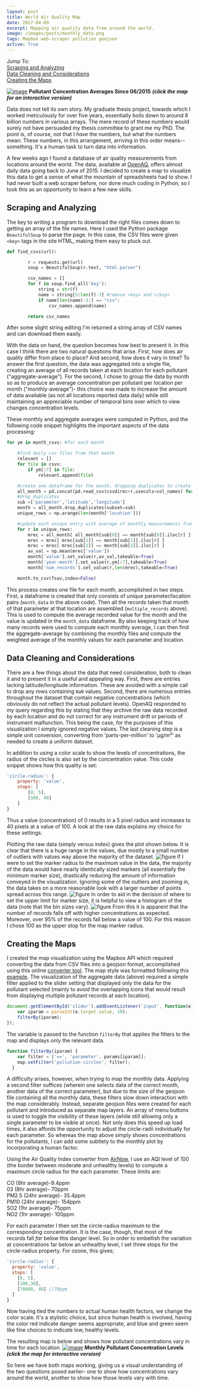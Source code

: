 ```yaml
---
layout: post
title: World Air Quality Map
date: 2017-04-09
excerpt: Mapping air quality data from around the world.
image: /images/posts/monthly_data.png
tags: Mapbox web-scraper pollution geojson
active: True
---
```

Jump To:  
<a href="#scraping">Scraping and Analyzing</a>  
<a href="#cleaning">Data Cleaning and Considerations</a>  
<a href="#maps">Creating the Maps</a>

[![image](/images/posts/aggregate_data.png)](/posts/AirQuality/world_data)
**Pollutant Concentration Averages Since 06/2015** ***(click the map for an interactive version)***

Data does not tell its own story. My graduate thesis project, towards which I worked meticulously for over five years, essentially boils down to around 8 billion numbers in various arrays. The mere record of these numbers would surely not have persuaded my thesis committee to grant me my PhD. The point is, of course, not that I *have* the numbers, but what the numbers mean: These numbers, in this arrangement, arriving in this order means-- something. It's a human task to turn data into information.

A few weeks ago I found a database of air quality measurements from locations around the world. The data, available at [OpenAQ](https://openaq-data.s3.amazonaws.com/index.html), offers almost daily data going back to June of 2015. I decided to create a map to visualize this data to get a sense of what the mountain of spreadsheets had to show. I had never built a web scraper before, nor done much coding in Python, so I took this as an opportunity to learn a few new skills.

<h2 id="scraping">Scraping and Analyzing</h2>

The key to writing a program to download the right files comes down to getting an array of the file names. Here I used the Python package `BeautifulSoup` to parse the page. In this case, the CSV files were given `<key>` tags in the site HTML, making them easy to pluck out.
```py
def find_csvs(url):

        r = requests.get(url)
        soup = BeautifulSoup(r.text, "html.parser")

        csv_names = []
        for f in soup.find_all('key'):
            string = str(f)
            name = string[5:len(f)-7] #remove <key> and </key>
            if name[len(name)-3:] == "csv":
                csv_names.append(name)

        return csv_names
```
After some slight string editing I'm returned a string array of CSV names and can download them easily.

With the data on hand, the question becomes how best to present it. In this case I think there are two natural questions that arise. First, how does air quality differ from place to place? And second, how does it vary in time? To answer the first question, the data was aggregated into a single file, creating an average of all records taken at each location for each pollutant ("aggregate-average"). For the second, I chose to group the data by month so as to produce an average concentration per pollutant per location per month ("monthly-average")- this choice was made to increase the amount of data available (as not all locations reported data daily) while still maintaining an appreciable number of temporal bins over which to view changes concentration levels.

These monthly and aggregate averages were computed in Python, and the following code snippet highlights the important aspects of the data processing:
```py
for ym in month_csvs: #for each month

    #find daily csv files from that month
    relevant = []
    for file in csvs:
        if ym[:7] in file:
            relevant.append(file)

    #create one dataframe for the month, dropping duplicates to create unique parameter/lat/long entries
    all_month = pd.concat(pd.read_csv(csvdirec+r,usecols=col_names) for r in relevant)
    #drop duplicates
    sub =['parameter','latitude','longitude']
    month = all_month.drop_duplicates(subset=sub)
    unique_rows = np.arange(len(month['location']))

    #update each unique entry with average of monthly measurements from that location
    for r in unique_rows:
        mrec = all_month[ all_month[sub[0]] == month[sub[0]].iloc[r] ]
        mrec = mrec[ mrec[sub[1]] == month[sub[1]].iloc[r] ]
        mrec = mrec[ mrec[sub[2]] == month[sub[2]].iloc[r] ]
        av_val = np.mean(mrec['value'])
        month['value'].set_value(r,av_val,takeable=True)
        month['year-month'].set_value(r,ym[:7],takeable=True)
        month['num_records'].set_value(r,len(mrec),takeable=True)

    month.to_csv(fsav,index=False)
```
This process creates one file for each month, accomplished in two steps. First, a dataframe is created that only consists of unique parameter/location pairs (`month_data` in the above code). Then all the records taken that month of that parameter at that location are assembled (`multiple_records` above). This is used to compute the average recorded value for the month and the value is updated in the `month_data` dataframe. By also keeping track of how many records were used to compute each monthly average, I can then find the aggregate-average by combining the monthly files and compute the weighted average of the monthly values for each parameter and location.

<h2 id="cleaning">Data Cleaning and Considerations</h2>

There are a few things about the data that need consideration, both to clean it and to present it in a useful and appealing way. First, there are entries lacking latitude/longitude information. These are avoided with a simple call to drop any rows containing `NaN` values. Second, there are numerous entries throughout the dataset that contain negative concentrations (which obviously do not reflect the actual pollutant levels). OpenAQ responded to my query regarding this by stating that they archive the raw data recorded by each location and do not correct for any instrument drift or periods of instrument malfunction. This being the case, for the purposes of this visualization I simply ignored negative values. The last cleaning step is a simple unit conversion, converting from 'parts-per-million' to 'µg/m³' as needed to create a uniform dataset.

In addition to using a color scale to show the levels of concentrations, the radius of the circles is also set by the concentration value. This code snippet shows how this quality is set:
```javascript
'circle-radius': {
    property: 'value',
    stops: [
        [0, 5],
        [100, 40]
    ]
}
```
Thus a value (concentration) of 0 results in a 5 pixel radius and increases to 40 pixels at a value of 100. A look at the raw data explains my choice for these settings.

Plotting the raw data (simply versus index) gives the plot shown below. It is clear that there is a huge range in the values, due mostly to a small number of outliers with values way above the majority of the dataset.
![figure](/images/posts/AQ_data1.png)
If I were to set the marker radius to the maximum value in the data, the majority of the data would have nearly identically sized markers (all essentially the minimum marker size), drastically reducing the amount of information conveyed in the visualization. Ignoring some of the outliers and zooming in, the data takes on a more reasonable look with a larger number of points spread across this range.
![figure](/images/posts/AQ_data2.png)
In order to aid in the decision of where to set the upper limit for marker size, it is helpful to view a histogram of the data (note that the bin sizes vary).
![figure](/images/posts/AQ_hist.png)
From this it is apparent that the number of records falls off with higher concentrations as expected. Moreover, over 95% of the records fall below a value of 100. For this reason I chose 100 as the upper stop for the map marker radius.

<h2 id="maps">Creating the Maps</h2>

I created the map visualization using the Mapbox API which required converting the data from CSV files into a geojson format, accomplished using this online [converter tool](http://www.convertcsv.com/csv-to-geojson.htm). The map style was formatted following this [example](https://www.mapbox.com/mapbox-gl-js/example/timeline-animation/). The visualization of the aggregate data (above) required a simple filter applied to the slider setting that displayed only the data for the pollutant selected (mainly to avoid the overlapping icons that would result from displaying multiple pollutant records at each location).
```javascript
document.getElementById('slider').addEventListener('input', function(e) {
    var iparam = parseInt(e.target.value, 10);
    filterBy(iparam);
});
```
The variable is passed to the function `filterBy` that applies the filters to the map and displays only the relevant data.
```javascript
function filterBy(iparam) {
    var filter = ['==', 'parameter', params[iparam]];
    map.setFilter('pollution-circles', filter);
  }
```

A difficulty arises, however, when trying to map the monthly data. Applying a second filter suffices (wherein one selects data of the correct month, another data of the correct parameter), but due to the size of the geojson file containing all the monthly data, these filters slow down interaction with the map considerably. Instead, separate geojson files were created for each pollutant and introduced as separate map layers. An array of menu buttons is used to toggle the visibility of these layers (while still allowing only a single parameter to be visible at once). Not only does this speed up load times, it also affords the opportunity to adjust the circle-radii individually for each parameter. So whereas the map above simply shows concentrations for the pollutants, I can add some subtlety to the monthly plot by incorporating a human factor.

Using the Air Quality Index converter from [AirNow](https://www.airnow.gov/index.cfm?action=airnow.calculator), I use an AQI level of 100 (the border between moderate and unhealthy levels) to compute a maximum circle radius for the each parameter. These limits are:

CO (8hr average)-9.4ppm<br>
03 (8hr average)- 70ppm<br>
PM2.5 (24hr average)- 35.4ppm<br>
PM10 (24hr average)- 154ppm<br>
SO2 (1hr average)- 75ppm<br>
NO2 (1hr average)- 100ppm<br>

For each parameter I then set the circle-radius maximum to the corresponding concentration. It is the case, though, that most of the records fall *far* below this danger level. So in order to embellish the variation at concentrations far below an unhealthy level, I set three stops for the circle-radius property. For ozone, this gives;
```javascript
'circle-radius': {
  property: 'value',
  stops: [
    [0, 5],
    [100,30],
    [78680, 40] //70ppm
  ]
}
```
Now having tied the numbers to actual human health factors, we change the color scale. It's a stylistic choice, but since human health is involved, having the color red indicate danger seems appropriate, and blue and green seem like fine choices to indicate low, healthy levels.

The resulting map is below and shows how pollutant concentrations vary in time for each location.
[![image](/images/posts/monthly_data.png)](/posts/AirQuality/world_monthly_data)
**Monthly Pollutant Concentration Levels** ***(click the map for interactive version)***

So here we have both maps working, giving us a visual understanding of the two questions posed earlier- one to show how concentrations vary around the world, another to show how those levels vary with time.
